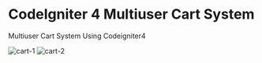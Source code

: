 # CodeIgniter 4 Multiuser Cart System
Multiuser Cart System Using Codeigniter4

![cart-1](https://user-images.githubusercontent.com/43224845/160291313-18d357f5-f4d0-44c4-be8d-45ceb7e1de15.png)
![cart-2](https://user-images.githubusercontent.com/43224845/160291318-140bd841-ac31-4a2d-9c52-a5920beb312a.png)
